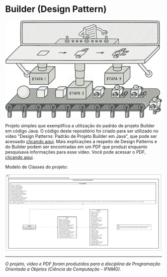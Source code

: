 ﻿# Builder (Design Pattern)

![Builder](./builder.png)



Projeto simples que exemplifica a utilização do padrão de projeto Builder em código Java. O código deste repositório foi criado para ser utilizado no vídeo "Design Patterns: Padrão de Projeto Builder em Java", que pode ser acessado [clicando aqui](). Mais explicações a respeito de Design Patterns e do Builder podem ser encontradas em um PDF que produzi enquanto pesquisava informações para esse vídeo. Você pode acessar o PDF, [clicando aqui]().

Modelo de Classes do projeto:

![Diagrama de Classes](./diagrama-de-classes.png)

---

*O projeto, vídeo e PDF foram produzidos para a disciplina de Programação Orientada a Objetos (Ciência da Computação - IFNMG).*